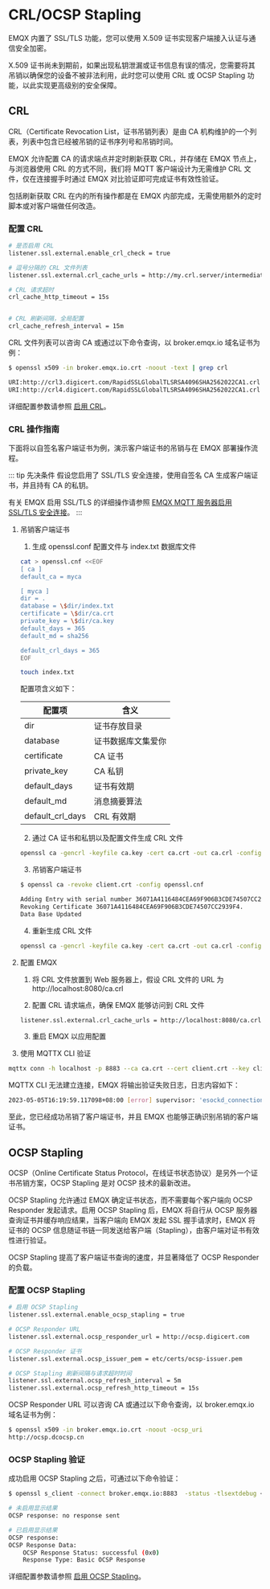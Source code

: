 # CRL/OCSP Stapling

EMQX 内置了 SSL/TLS 功能，您可以使用 X.509 证书实现客户端接入认证与通信安全加密。

X.509 证书尚未到期前，如果出现私钥泄漏或证书信息有误的情况，您需要将其吊销以确保您的设备不被非法利用，此时您可以使用 CRL 或 OCSP Stapling 功能，以此实现更高级别的安全保障。

## CRL

CRL（Certificate Revocation List，证书吊销列表）是由 CA 机构维护的一个列表，列表中包含已经被吊销的证书序列号和吊销时间。

EMQX 允许配置 CA 的请求端点并定时刷新获取 CRL，并存储在 EMQX 节点上，与浏览器使用 CRL 的方式不同，我们将 MQTT 客户端设计为无需维护 CRL 文件，仅在连接握手时通过 EMQX 对比验证即可完成证书有效性验证。

包括刷新获取 CRL 在内的所有操作都是在 EMQX 内部完成，无需使用额外的定时脚本或对客户端做任何改造。

### 配置 CRL

```bash
# 是否启用 CRL
listener.ssl.external.enable_crl_check = true

# 逗号分隔的 CRL 文件列表
listener.ssl.external.crl_cache_urls = http://my.crl.server/intermediate.crl.pem, http://my.other.crl.server/another.crl.pem

# CRL 请求超时
crl_cache_http_timeout = 15s


# CRL 刷新间隔，全局配置
crl_cache_refresh_interval = 15m
```

CRL 文件列表可以咨询 CA 或通过以下命令查询，以 broker.emqx.io 域名证书为例：

```bash
$ openssl x509 -in broker.emqx.io.crt -noout -text | grep crl

URI:http://crl3.digicert.com/RapidSSLGlobalTLSRSA4096SHA2562022CA1.crl
URI:http://crl4.digicert.com/RapidSSLGlobalTLSRSA4096SHA2562022CA1.crl
```

详细配置参数请参照 [启用 CRL](../configuration/configuration.md#listener-ssl-external-enable-crl-check)。

### CRL 操作指南

下面将以自签名客户端证书为例，演示客户端证书的吊销与在 EMQX 部署操作流程。

::: tip 先决条件
假设您启用了 SSL/TLS 安全连接，使用自签名 CA 生成客户端证书，并且持有 CA 的私钥。

有关 EMQX 启用 SSL/TLS 的详细操作请参照 [EMQX MQTT 服务器启用 SSL/TLS 安全连接](https://www.emqx.com/zh/blog/emqx-server-ssl-tls-secure-connection-configuration-guide)。
:::

1. 吊销客户端证书

   1. 生成 openssl.conf 配置文件与 index.txt 数据库文件

    ```bash
    cat > openssl.cnf <<EOF
    [ ca ]
    default_ca = myca

    [ myca ]
    dir = .
    database = \$dir/index.txt
    certificate = \$dir/ca.crt
    private_key = \$dir/ca.key
    default_days = 365
    default_md = sha256

    default_crl_days = 365
    EOF

    touch index.txt
    ```

    配置项含义如下：

    | 配置项 | 含义 |
    | --- | --- |
    | dir | 证书存放目录 |
    | database | 证书数据库文集爱你 |
    | certificate | CA 证书 |
    | private_key | CA 私钥 |
    | default_days | 证书有效期 |
    | default_md | 消息摘要算法 |
    | default_crl_days | CRL 有效期 |

   2. 通过 CA 证书和私钥以及配置文件生成 CRL 文件

    ```bash
    openssl ca -gencrl -keyfile ca.key -cert ca.crt -out ca.crl -config openssl.cnf
    ```

   3. 吊销客户端证书

    ```bash
    $ openssl ca -revoke client.crt -config openssl.cnf

    Adding Entry with serial number 36071A4116484CEA69F906B3CDE74507CC2939F4 to DB for /C=CN/ST=YN/L=KM/O=EMQ/OU=EMQX/CN=emqx-c
    Revoking Certificate 36071A4116484CEA69F906B3CDE74507CC2939F4.
    Data Base Updated
    ```

   4. 重新生成 CRL 文件

   ```bash
   openssl ca -gencrl -keyfile ca.key -cert ca.crt -out ca.crl -config openssl.cnf
   ```

2. 配置 EMQX

   1. 将 CRL 文件放置到 Web 服务器上，假设 CRL 文件的 URL 为 http://localhost:8080/ca.crl

   2. 配置 CRL 请求端点，确保 EMQX 能够访问到 CRL 文件

    ```bash
    listener.ssl.external.crl_cache_urls = http://localhost:8080/ca.crl
    ```

   3. 重启 EMQX 以应用配置

3. 使用 MQTTX CLI 验证

```bash
mqttx conn -h localhost -p 8883 --ca ca.crt --cert client.crt --key client.key --insecure
```

MQTTX CLI 无法建立连接，EMQX 将输出验证失败日志，日志内容如下：

```bash
2023-05-05T16:19:59.117098+08:00 [error] supervisor: 'esockd_connection_sup - <0.2576.0>', errorContext: connection_shutdown, reason: {ssl_error,{tls_alert,{certificate_revoked,"TLS server: In state wait_cert at ssl_handshake.erl:2098 generated SERVER ALERT: Fatal - Certificate Revoked\n"}}}...
```

至此，您已经成功吊销了客户端证书，并且 EMQX 也能够正确识别吊销的客户端证书。

## OCSP Stapling

OCSP（Online Certificate Status Protocol，在线证书状态协议）是另外一个证书吊销方案，OCSP Stapling 是对 OCSP 技术的最新改进。

OCSP Stapling 允许通过 EMQX 确定证书状态，而不需要每个客户端向 OCSP Responder 发起请求。启用 OCSP Stapling 后，EMQX 将自行从 OCSP 服务器查询证书并缓存响应结果，当客户端向 EMQX 发起 SSL 握手请求时，EMQX 将证书的 OCSP 信息随证书链一同发送给客户端（Stapling），由客户端对证书有效性进行验证。

OCSP Stapling 提高了客户端证书查询的速度，并显著降低了 OCSP Responder 的负载。

### 配置 OCSP Stapling

```bash
# 启用 OCSP Stapling
listener.ssl.external.enable_ocsp_stapling = true

# OCSP Responder URL
listener.ssl.external.ocsp_responder_url = http://ocsp.digicert.com

# OCSP Responder 证书
listener.ssl.external.ocsp_issuer_pem = etc/certs/ocsp-issuer.pem

# OCSP Stapling 刷新间隔与请求超时时间
listener.ssl.external.ocsp_refresh_interval = 5m
listener.ssl.external.ocsp_refresh_http_timeout = 15s
```

OCSP Responder URL 可以咨询 CA 或通过以下命令查询，以 broker.emqx.io 域名证书为例：

```bash
$ openssl x509 -in broker.emqx.io.crt -noout -ocsp_uri
http://ocsp.dcocsp.cn
```

### OCSP Stapling 验证

成功启用 OCSP Stapling 之后，可通过以下命令验证：

```bash
$ openssl s_client -connect broker.emqx.io:8883  -status -tlsextdebug < /dev/null 2>&1 | grep -i "OCSP response"

# 未启用显示结果
OCSP response: no response sent

# 已启用显示结果
OCSP response:
OCSP Response Data:
    OCSP Response Status: successful (0x0)
    Response Type: Basic OCSP Response
```

详细配置参数请参照 [启用 OCSP Stapling](../configuration/configuration.md#listener-ssl-external-enable-ocsp-stapling)。
